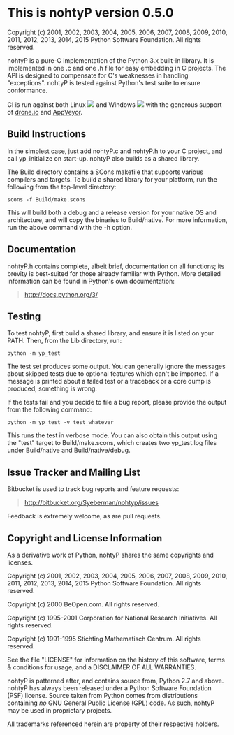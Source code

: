 This is nohtyP version 0.5.0
============================

Copyright (c) 2001, 2002, 2003, 2004, 2005, 2006, 2007, 2008, 2009, 2010, 2011,
2012, 2013, 2014, 2015 Python Software Foundation.  All rights reserved.

nohtyP is a pure-C implementation of the Python 3.x built-in library.  It is
implemented in one .c and one .h file for easy embedding in C projects.  The
API is designed to compensate for C's weaknesses in handling "exceptions".
nohtyP is tested against Python's test suite to ensure conformance.

CI is run against both Linux [![][Linux badge]][Linux log] and Windows
[![][Windows badge]][Windows log] with the generous support of [drone.io]
and [AppVeyor].


Build Instructions
------------------

In the simplest case, just add nohtyP.c and nohtyP.h to your C project, and
call yp_initialize on start-up.  nohtyP also builds as a shared library.

The Build directory contains a SCons makefile that supports various compilers
and targets.  To build a shared library for your platform, run the following
from the top-level directory:

    scons -f Build/make.scons

This will build both a debug and a release version for your native OS and
architecture, and will copy the binaries to Build/native. For more information,
run the above command with the -h option.


Documentation
-------------

nohtyP.h contains complete, albeit brief, documentation on all functions; its
brevity is best-suited for those already familiar with Python.  More detailed
information can be found in Python's own documentation:

> http://docs.python.org/3/


Testing
-------

To test nohtyP, first build a shared library, and ensure it is listed on your
PATH. Then, from the Lib directory, run:

    python -m yp_test

The test set produces some output.  You can generally ignore the messages
about skipped tests due to optional features which can't be imported.  If a
message is printed about a failed test or a traceback or a core dump is
produced, something is wrong.

If the tests fail and you decide to file a bug report, please provide the
output from the following command:

    python -m yp_test -v test_whatever

This runs the test in verbose mode.  You can also obtain this output using the
"test" target to Build/make.scons, which creates two yp_test.log files under
Build/native and Build/native/debug.


Issue Tracker and Mailing List
------------------------------

Bitbucket is used to track bug reports and feature requests:

> http://bitbucket.org/Syeberman/nohtyp/issues

Feedback is extremely welcome, as are pull requests.


Copyright and License Information
---------------------------------

As a derivative work of Python, nohtyP shares the same copyrights and
licenses.

Copyright (c) 2001, 2002, 2003, 2004, 2005, 2006, 2007, 2008, 2009, 2010, 2011,
2012, 2013, 2014, 2015 Python Software Foundation.  All rights reserved.

Copyright (c) 2000 BeOpen.com.  All rights reserved.

Copyright (c) 1995-2001 Corporation for National Research Initiatives.  All
rights reserved.

Copyright (c) 1991-1995 Stichting Mathematisch Centrum.  All rights reserved.

See the file "LICENSE" for information on the history of this software, terms &
conditions for usage, and a DISCLAIMER OF ALL WARRANTIES.

nohtyP is patterned after, and contains source from, Python 2.7 and above.
nohtyP has always been released under a Python Software Foundation (PSF)
license.  Source taken from Python comes from distributions containing *no*
GNU General Public License (GPL) code.  As such, nohtyP may be used in
proprietary projects.

All trademarks referenced herein are property of their respective holders.


[Linux badge]: https://drone.io/bitbucket.org/Syeberman/nohtyp/status.png
[Linux log]: https://drone.io/bitbucket.org/Syeberman/nohtyp/latest
[Windows badge]: https://ci.appveyor.com/api/projects/status/qkcmpoclwe2wtfxm/branch/default?svg=true
[Windows log]: https://ci.appveyor.com/project/Syeberman/nohtyp/branch/default
[drone.io]: http://drone.io
[AppVeyor]: http://ci.appveyor.com